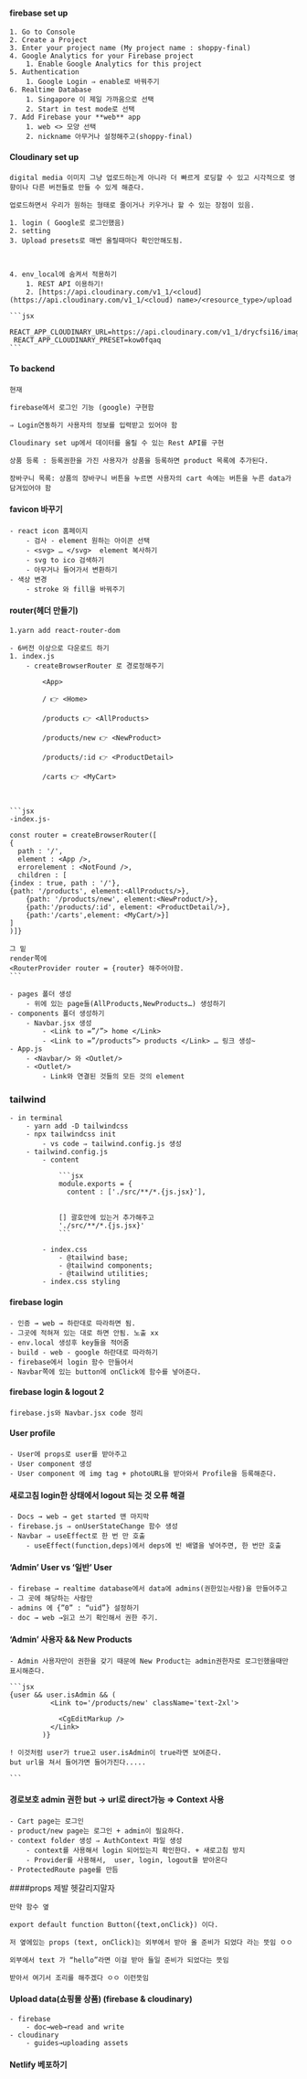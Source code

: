 #### firebase set up

    1. Go to Console
    2. Create a Project
    3. Enter your project name (My project name : shoppy-final)
    4. Google Analytics for your Firebase project 
        1. Enable Google Analytics for this project
    5. Authentication
        1. Google Login ⇒ enable로 바꿔주기
    6. Realtime Database
        1. Singapore 이 제일 가까움으로 선택
        2. Start in test mode로 선택
    7. Add Firebase your **web** app
        1. web <> 모양 선택
        2. nickname 아무거나 설정해주고(shoppy-final)

#### Cloudinary set up

    digital media 이미지 그냥 업로드하는게 아니라 더 빠르게 로딩할 수 있고 시각적으로 영향이나 다른 버전들로 만들 수 있게 해준다.

    업로드하면서 우리가 원하는 형태로 줄이거나 키우거나 할 수 있는 장점이 있음.

    1. login ( Google로 로그인했음) 
    2. setting
    3. Upload presets로 매번 올릴때마다 확인안해도됨.
    

    
    4. env_local에 숨켜서 적용하기
        1. REST API 이용하기!
        2. [https://api.cloudinary.com/v1_1/<cloud](https://api.cloudinary.com/v1_1/<cloud) name>/<resource_type>/upload

    ```jsx
     REACT_APP_CLOUDINARY_URL=https://api.cloudinary.com/v1_1/drycfsi16/image/upload
     REACT_APP_CLOUDINARY_PRESET=kow0fqaq
    ```

#### To backend

    현재

    firebase에서 로그인 기능 (google) 구현함

    ⇒ Login연동하기 사용자의 정보를 입력받고 있어야 함

    Cloudinary set up에서 데이터를 올릴 수 있는 Rest API를 구현

    상품 등록 : 등록권한을 가진 사용자가 상품을 등록하면 product 목록에 추가된다.

    장바구니 목록: 상품의 장바구니 버튼을 누르면 사용자의 cart 속에는 버튼을 누른 data가  담겨있어야 함

#### favicon 바꾸기

    - react icon 홈페이지
        - 검사 - element 원하는 아이콘 선택
        - <svg> … </svg>  element 복사하기
        - svg to ico 검색하기
        - 아무거나 들어가서 변환하기
    - 색상 변경
        - stroke 와 fill을 바꿔주기

#### router(헤더 만들기)

    1.yarn add react-router-dom 

    - 6버전 이상으로 다운로드 하기
    1. index.js
        - createBrowserRouter 로 경로정해주기

            <App>

            / 👉 <Home>

            /products 👉 <AllProducts>

            /products/new 👉 <NewProduct>

            /products/:id 👉 <ProductDetail>

            /carts 👉 <MyCart>
        
    

    ```jsx
    -index.js-

    const router = createBrowserRouter([
    {
      path : '/',
      element : <App />,
      errorelement : <NotFound />,
      children : [
    {index : true, path : '/'},
    {path: '/products', element:<AllProducts/>},
        {path: '/products/new', element:<NewProduct/>},
        {path:'/products/:id', element: <ProductDetail/>},
        {path:'/carts',element: <MyCart/>}]
    ]
    )]}

    그 밑 
    render쪽에 
    <RouterProvider router = {router} 해주어야함.
    ```

    - pages 폴더 생성
        - 위에 있는 page들(AllProducts,NewProducts…) 생성하기
    - components 폴더 생성하기
        - Navbar.jsx 생성
            - <Link to =”/”> home </Link>
            - <Link to =”/products”> products </Link> … 링크 생성~
    - App.js
        - <Navbar/> 와 <Outlet/>
        - <Outlet/>
            - Link와 연결된 것들의 모든 것의 element

### tailwind

    - in terminal
        - yarn add -D tailwindcss
        - npx tailwindcss init
            - vs code ⇒ tailwind.config.js 생성
        - tailwind.config.js
            - content

                ```jsx
                module.exports = {
                  content : ['./src/**/*.{js.jsx}'], 


                [] 괄호안에 있는거 추가해주고
                './src/**/*.{js.jsx}'
                ```

            - index.css
                - @tailwind base;
                - @tailwind components;
                - @tailwind utilities;
            - index.css styling

            

#### firebase login

    - 인증 → web → 하란대로 따라하면 됨.
    - 그곳에 적혀져 있는 대로 하면 안됨. 노출 xx
    - env.local 생성후 key들을 적어줌
    - build - web - google 하란대로 따라하기
    - firebase에서 login 함수 만들어서
    - Navbar쪽에 있는 button에 onClick에 함수를 넣어준다.

#### firebase login & logout 2

    firebase.js와 Navbar.jsx code 정리

#### User profile

    - User에 props로 user를 받아주고
    - User component 생성
    - User component 에 img tag + photoURL을 받아와서 Profile을 등록해준다.

#### 새로고침 login한 상태에서 logout 되는 것 오류 해결

    - Docs → web → get started 맨 마지막
    - firebase.js ⇒ onUserStateChange 함수 생성
    - Navbar ⇒ useEffect로 한 번 만 호출
        - useEffect(function,deps)에서 deps에 빈 배열을 넣어주면, 한 번만 호출


#### ‘Admin’ User vs ‘일반’ User

    - firebase → realtime database에서 data에 admins(권한있는사람)을 만들어주고
    - 그 곳에 해당하는 사람만
    - admins 에 {”0” : “uid”} 설정하기
    - doc → web →읽고 쓰기 확인해서 권한 주기.



#### ‘Admin’ 사용자  && New Products

    - Admin 사용자만이 권한을 갖기 때문에 New Product는 admin권한자로 로그인했을때만 표시해준다.

    ```jsx
    {user && user.isAdmin && (
              <Link to='/products/new' className='text-2xl'>

                <CgEditMarkup />
              </Link>
            )}

    ! 이것처럼 user가 true고 user.isAdmin이 true라면 보여준다.
    but url을 쳐서 들어가면 들어가진다.....

    ```

#### 경로보호 admin 권한 but → url로 direct가능 ⇒ Context 사용

    - Cart page는 로그인
    - product/new page는 로그인 + admin이 필요하다.
    - context folder 생성 ⇒ AuthContext 파일 생성
        - context를 사용해서 login 되어있는지 확인한다. + 새로고침 방지
        - Provider를 사용해서,  user, login, logout을 받아온다
    - ProtectedRoute page를 만듬

####props 제발 헷갈리지말자

    만약 함수 옆 

    export default function Button({text,onClick}) 이다.

    저 옆에있는 props (text, onClick)는 외부에서 받아 올 준비가 되었다 라는 뜻임 ㅇㅇ 

    외부에서 text 가 “hello”라면 이걸 받아 들일 준비가 되었다는 뜻임 

    받아서 여기서 조리를 해주겠다 ㅇㅇ 이런뜻임 

#### Upload data(쇼핑몰 상품) (firebase & cloudinary)

    - firebase
        - doc→web→read and write
    - cloudinary
        - guides→uploading assets

#### Netlify 베포하기
